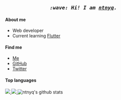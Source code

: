 <h3 align="center">
  <i>
    <samp>
      :wave: Hi! I am <a href="https://ntnyq.com" target="_blank"><ins>ntnyq</ins></a>.
    </samp>
  </i>
</h3>

#### About me

- Web developer
- Current learning [Flutter](https://flutter.dev)

#### Find me

- [Me](https://ntnyq.com)
- [GitHub](https://github.com/ntnyq)
- [Twitter](https://twitter.com/ntnyq)

#### Top languages

<a href="https://github.com/surmon-china/README.md/tree/main/templates/github-top-languages#gh-dark-mode-only">
  <img src="https://readme.app.surmon.me/api/render?template_id=github-top-languages&props.username=ntnyq&props.theme=dark&props.background=transparent&props.count=12&props.columns=4&props.columnGap=66&props.legendSize=6&svg.width=846&svg.height=188">
</a>
<a href="https://github.com/surmon-china/README.md/tree/main/templates/github-top-languages#gh-light-mode-only">
  <img src="https://readme.app.surmon.me/api/render?template_id=github-top-languages&props.username=ntnyq&props.background=transparent&props.count=12&props.columns=4&props.columnGap=66&props.legendSize=6&svg.width=846&svg.height=188">
</a>

<img src="https://github-readme-stats.vercel.app/api?username=ntnyq&show_icons=true&theme=vue&include_all_commits=true&count_private=true" alt="ntnyq's github stats" >
